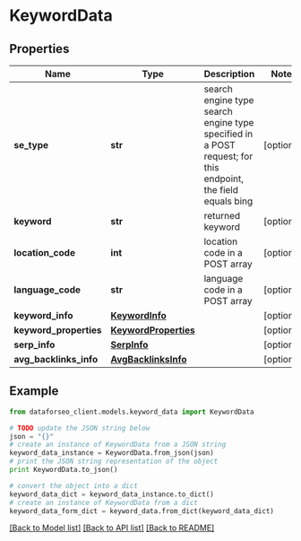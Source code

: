 # KeywordData


## Properties

Name | Type | Description | Notes
------------ | ------------- | ------------- | -------------
**se_type** | **str** | search engine type search engine type specified in a POST request; for this endpoint, the field equals bing | [optional] 
**keyword** | **str** | returned keyword | [optional] 
**location_code** | **int** | location code in a POST array | [optional] 
**language_code** | **str** | language code in a POST array | [optional] 
**keyword_info** | [**KeywordInfo**](KeywordInfo.md) |  | [optional] 
**keyword_properties** | [**KeywordProperties**](KeywordProperties.md) |  | [optional] 
**serp_info** | [**SerpInfo**](SerpInfo.md) |  | [optional] 
**avg_backlinks_info** | [**AvgBacklinksInfo**](AvgBacklinksInfo.md) |  | [optional] 

## Example

```python
from dataforseo_client.models.keyword_data import KeywordData

# TODO update the JSON string below
json = "{}"
# create an instance of KeywordData from a JSON string
keyword_data_instance = KeywordData.from_json(json)
# print the JSON string representation of the object
print KeywordData.to_json()

# convert the object into a dict
keyword_data_dict = keyword_data_instance.to_dict()
# create an instance of KeywordData from a dict
keyword_data_form_dict = keyword_data.from_dict(keyword_data_dict)
```
[[Back to Model list]](../README.md#documentation-for-models) [[Back to API list]](../README.md#documentation-for-api-endpoints) [[Back to README]](../README.md)


